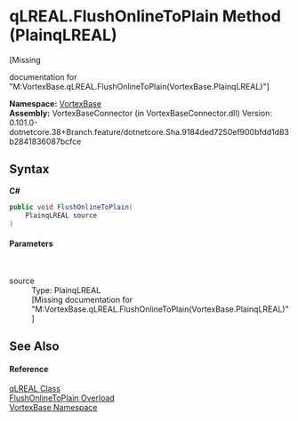 # qLREAL.FlushOnlineToPlain Method (PlainqLREAL)
 

\[Missing <summary> documentation for "M:VortexBase.qLREAL.FlushOnlineToPlain(VortexBase.PlainqLREAL)"\]

**Namespace:**&nbsp;<a href="N_VortexBase.md">VortexBase</a><br />**Assembly:**&nbsp;VortexBaseConnector (in VortexBaseConnector.dll) Version: 0.101.0-dotnetcore.38+Branch.feature/dotnetcore.Sha.9184ded7250ef900bfdd1d83b2841836087bcfce

## Syntax

**C#**<br />
``` C#
public void FlushOnlineToPlain(
	PlainqLREAL source
)
```


#### Parameters
&nbsp;<dl><dt>source</dt><dd>Type: PlainqLREAL<br />\[Missing <param name="source"/> documentation for "M:VortexBase.qLREAL.FlushOnlineToPlain(VortexBase.PlainqLREAL)"\]</dd></dl>

## See Also


#### Reference
<a href="T_VortexBase_qLREAL.md">qLREAL Class</a><br /><a href="Overload_VortexBase_qLREAL_FlushOnlineToPlain.md">FlushOnlineToPlain Overload</a><br /><a href="N_VortexBase.md">VortexBase Namespace</a><br />